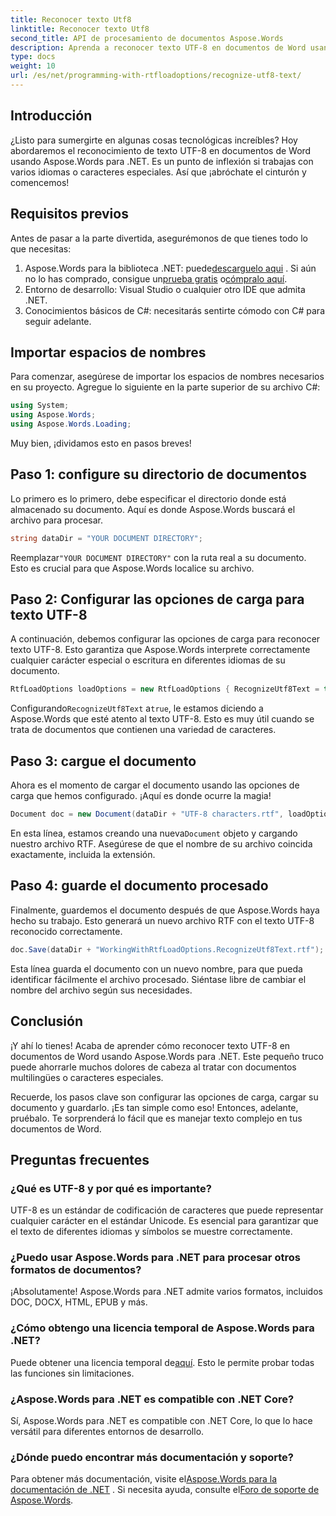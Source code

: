 ```yaml
---
title: Reconocer texto Utf8
linktitle: Reconocer texto Utf8
second_title: API de procesamiento de documentos Aspose.Words
description: Aprenda a reconocer texto UTF-8 en documentos de Word usando Aspose.Words para .NET con esta guía detallada paso a paso.
type: docs
weight: 10
url: /es/net/programming-with-rtfloadoptions/recognize-utf8-text/
---
```

## Introducción

¿Listo para sumergirte en algunas cosas tecnológicas increíbles? Hoy abordaremos el reconocimiento de texto UTF-8 en documentos de Word usando Aspose.Words para .NET. Es un punto de inflexión si trabajas con varios idiomas o caracteres especiales. Así que ¡abróchate el cinturón y comencemos!

## Requisitos previos

Antes de pasar a la parte divertida, asegurémonos de que tienes todo lo que necesitas:

1.  Aspose.Words para la biblioteca .NET: puede[descarguelo aqui](https://releases.aspose.com/words/net/) . Si aún no lo has comprado, consigue un[prueba gratis](https://releases.aspose.com/) o[cómpralo aquí](https://purchase.aspose.com/buy).
2. Entorno de desarrollo: Visual Studio o cualquier otro IDE que admita .NET.
3. Conocimientos básicos de C#: necesitarás sentirte cómodo con C# para seguir adelante.

## Importar espacios de nombres

Para comenzar, asegúrese de importar los espacios de nombres necesarios en su proyecto. Agregue lo siguiente en la parte superior de su archivo C#:

```csharp
using System;
using Aspose.Words;
using Aspose.Words.Loading;
```

Muy bien, ¡dividamos esto en pasos breves!

## Paso 1: configure su directorio de documentos

Lo primero es lo primero, debe especificar el directorio donde está almacenado su documento. Aquí es donde Aspose.Words buscará el archivo para procesar.

```csharp
string dataDir = "YOUR DOCUMENT DIRECTORY";
```

 Reemplazar`"YOUR DOCUMENT DIRECTORY"` con la ruta real a su documento. Esto es crucial para que Aspose.Words localice su archivo.

## Paso 2: Configurar las opciones de carga para texto UTF-8

A continuación, debemos configurar las opciones de carga para reconocer texto UTF-8. Esto garantiza que Aspose.Words interprete correctamente cualquier carácter especial o escritura en diferentes idiomas de su documento.

```csharp
RtfLoadOptions loadOptions = new RtfLoadOptions { RecognizeUtf8Text = true };
```

 Configurando`RecognizeUtf8Text` a`true`, le estamos diciendo a Aspose.Words que esté atento al texto UTF-8. Esto es muy útil cuando se trata de documentos que contienen una variedad de caracteres.

## Paso 3: cargue el documento

Ahora es el momento de cargar el documento usando las opciones de carga que hemos configurado. ¡Aquí es donde ocurre la magia!

```csharp
Document doc = new Document(dataDir + "UTF-8 characters.rtf", loadOptions);
```

 En esta línea, estamos creando una nueva`Document` objeto y cargando nuestro archivo RTF. Asegúrese de que el nombre de su archivo coincida exactamente, incluida la extensión.

## Paso 4: guarde el documento procesado

Finalmente, guardemos el documento después de que Aspose.Words haya hecho su trabajo. Esto generará un nuevo archivo RTF con el texto UTF-8 reconocido correctamente.

```csharp
doc.Save(dataDir + "WorkingWithRtfLoadOptions.RecognizeUtf8Text.rtf");
```

Esta línea guarda el documento con un nuevo nombre, para que pueda identificar fácilmente el archivo procesado. Siéntase libre de cambiar el nombre del archivo según sus necesidades.

## Conclusión

¡Y ahí lo tienes! Acaba de aprender cómo reconocer texto UTF-8 en documentos de Word usando Aspose.Words para .NET. Este pequeño truco puede ahorrarle muchos dolores de cabeza al tratar con documentos multilingües o caracteres especiales.

Recuerde, los pasos clave son configurar las opciones de carga, cargar su documento y guardarlo. ¡Es tan simple como eso! Entonces, adelante, pruébalo. Te sorprenderá lo fácil que es manejar texto complejo en tus documentos de Word.

## Preguntas frecuentes

### ¿Qué es UTF-8 y por qué es importante?

UTF-8 es un estándar de codificación de caracteres que puede representar cualquier carácter en el estándar Unicode. Es esencial para garantizar que el texto de diferentes idiomas y símbolos se muestre correctamente.

### ¿Puedo usar Aspose.Words para .NET para procesar otros formatos de documentos?

¡Absolutamente! Aspose.Words para .NET admite varios formatos, incluidos DOC, DOCX, HTML, EPUB y más.

### ¿Cómo obtengo una licencia temporal de Aspose.Words para .NET?

 Puede obtener una licencia temporal de[aquí](https://purchase.aspose.com/temporary-license/). Esto le permite probar todas las funciones sin limitaciones.

### ¿Aspose.Words para .NET es compatible con .NET Core?

Sí, Aspose.Words para .NET es compatible con .NET Core, lo que lo hace versátil para diferentes entornos de desarrollo.

### ¿Dónde puedo encontrar más documentación y soporte?

 Para obtener más documentación, visite el[Aspose.Words para la documentación de .NET](https://reference.aspose.com/words/net/) . Si necesita ayuda, consulte el[Foro de soporte de Aspose.Words](https://forum.aspose.com/c/words/8).